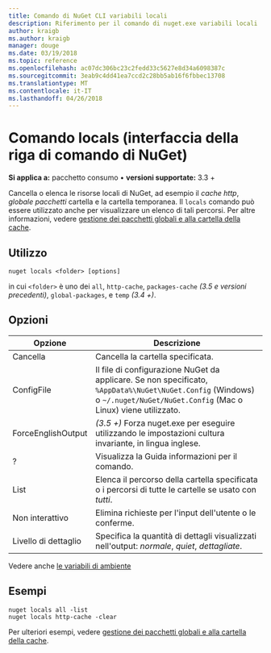 ```yaml
---
title: Comando di NuGet CLI variabili locali
description: Riferimento per il comando di nuget.exe variabili locali
author: kraigb
ms.author: kraigb
manager: douge
ms.date: 03/19/2018
ms.topic: reference
ms.openlocfilehash: ac07dc306bc23c2fedd33c5627e8d34a6098387c
ms.sourcegitcommit: 3eab9c4dd41ea7ccd2c28bb5ab16f6fbbec13708
ms.translationtype: MT
ms.contentlocale: it-IT
ms.lasthandoff: 04/26/2018
---
```

# <a name="locals-command-nuget-cli"></a>Comando locals (interfaccia della riga di comando di NuGet)

**Si applica a:** pacchetto consumo &bullet; **versioni supportate:** 3.3 +

Cancella o elenca le risorse locali di NuGet, ad esempio il *cache http*, *globale pacchetti* cartella e la cartella temporanea. Il `locals` comando può essere utilizzato anche per visualizzare un elenco di tali percorsi. Per altre informazioni, vedere [gestione dei pacchetti globali e alla cartella della cache](../consume-packages/managing-the-global-packages-and-cache-folders.md).

## <a name="usage"></a>Utilizzo

```cli
nuget locals <folder> [options]
```

in cui `<folder>` è uno dei `all`, `http-cache`, `packages-cache` *(3.5 e versioni precedenti)*, `global-packages`, e `temp` *(3.4 +)*.

## <a name="options"></a>Opzioni

| Opzione | Descrizione |
| --- | --- |
| Cancella | Cancella la cartella specificata. |
| ConfigFile | Il file di configurazione NuGet da applicare. Se non specificato, `%AppData%\NuGet\NuGet.Config` (Windows) o `~/.nuget/NuGet/NuGet.Config` (Mac o Linux) viene utilizzato.|
| ForceEnglishOutput | *(3.5 +)*  Forza nuget.exe per eseguire utilizzando le impostazioni cultura invariante, in lingua inglese. |
| ? | Visualizza la Guida informazioni per il comando. |
| List | Elenca il percorso della cartella specificata o i percorsi di tutte le cartelle se usato con *tutti*. |
| Non interattivo | Elimina richieste per l'input dell'utente o le conferme. |
| Livello di dettaglio | Specifica la quantità di dettagli visualizzati nell'output: *normale*, *quiet*, *dettagliate*. |

Vedere anche [le variabili di ambiente](cli-ref-environment-variables.md)

## <a name="examples"></a>Esempi

```cli
nuget locals all -list
nuget locals http-cache -clear
```

Per ulteriori esempi, vedere [gestione dei pacchetti globali e alla cartella della cache](../consume-packages/managing-the-global-packages-and-cache-folders.md).
